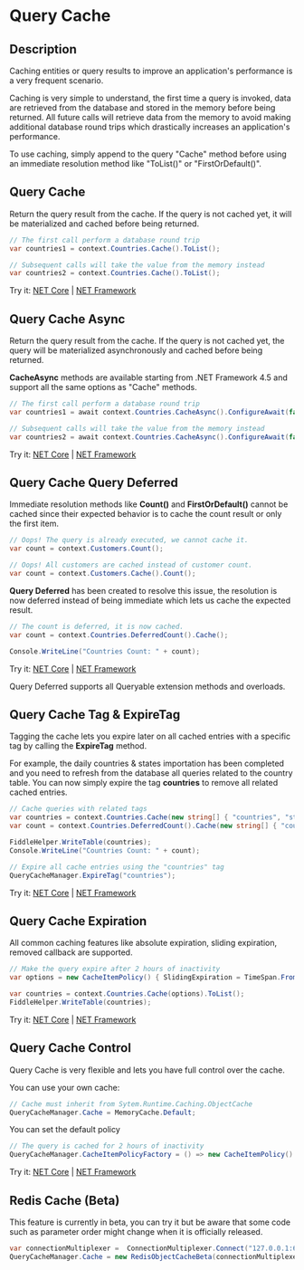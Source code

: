 # Query Cache

## Description

Caching entities or query results to improve an application's performance is a very frequent scenario.

Caching is very simple to understand, the first time a query is invoked, data are retrieved from the database and stored in the memory before being returned. All future calls will retrieve data from the memory to avoid making additional database round trips which drastically increases an application's performance.

To use caching, simply append to the query "Cache" method before using an immediate resolution method like "ToList()" or "FirstOrDefault()".

## Query Cache

Return the query result from the cache. If the query is not cached yet, it will be materialized and cached before being returned.

```csharp
// The first call perform a database round trip
var countries1 = context.Countries.Cache().ToList();

// Subsequent calls will take the value from the memory instead
var countries2 = context.Countries.Cache().ToList();
```

Try it: [NET Core](https://dotnetfiddle.net/7BX0pc) | [NET Framework](https://dotnetfiddle.net/lXIiex)

## Query Cache Async

Return the query result from the cache. If the query is not cached yet, the query will be materialized asynchronously and cached before being returned.

**CacheAsync** methods are available starting from .NET Framework 4.5 and support all the same options as "Cache" methods.

```csharp
// The first call perform a database round trip
var countries1 = await context.Countries.CacheAsync().ConfigureAwait(false);

// Subsequent calls will take the value from the memory instead
var countries2 = await context.Countries.CacheAsync().ConfigureAwait(false);
```

Try it: [NET Core](https://dotnetfiddle.net/ZDHgex) | [NET Framework](https://dotnetfiddle.net/r7JqVE)

## Query Cache Query Deferred

Immediate resolution methods like **Count()** and **FirstOrDefault()** cannot be cached since their expected behavior is to cache the count result or only the first item.

```csharp
// Oops! The query is already executed, we cannot cache it.
var count = context.Customers.Count();

// Oops! All customers are cached instead of customer count.
var count = context.Customers.Cache().Count();
```

**Query Deferred** has been created to resolve this issue, the resolution is now deferred instead of being immediate which lets us cache the expected result.

```csharp
// The count is deferred, it is now cached.
var count = context.Countries.DeferredCount().Cache();

Console.WriteLine("Countries Count: " + count);
```
Try it: [NET Core](https://dotnetfiddle.net/3n1pRZ) | [NET Framework](https://dotnetfiddle.net/ouZ2wI)

Query Deferred supports all Queryable extension methods and overloads.

## Query Cache Tag & ExpireTag

Tagging the cache lets you expire later on all cached entries with a specific tag by calling the **ExpireTag** method.

For example, the daily countries & states importation has been completed and you need to refresh from the database all queries related to the country table. You can now simply expire the tag **countries** to remove all related cached entries.

```csharp
// Cache queries with related tags
var countries = context.Countries.Cache(new string[] { "countries", "states" });
var count = context.Countries.DeferredCount().Cache(new string[] { "countries", "states", "stats" });

FiddleHelper.WriteTable(countries);
Console.WriteLine("Countries Count: " + count);

// Expire all cache entries using the "countries" tag
QueryCacheManager.ExpireTag("countries");
```
Try it: [NET Core](https://dotnetfiddle.net/H44EaR) | [NET Framework](https://dotnetfiddle.net/bCEdyg)

## Query Cache Expiration

All common caching features like absolute expiration, sliding expiration, removed callback are supported.

```csharp
// Make the query expire after 2 hours of inactivity
var options = new CacheItemPolicy() { SlidingExpiration = TimeSpan.FromHours(2)};

var countries = context.Countries.Cache(options).ToList();            
FiddleHelper.WriteTable(countries);
```
Try it: [NET Core](https://dotnetfiddle.net/D4d0pv) | [NET Framework](https://dotnetfiddle.net/i2VOeg)

## Query Cache Control

Query Cache is very flexible and lets you have full control over the cache.

You can use your own cache:

```csharp
// Cache must inherit from Sytem.Runtime.Caching.ObjectCache
QueryCacheManager.Cache = MemoryCache.Default;
```

You can set the default policy

```csharp
// The query is cached for 2 hours of inactivity
QueryCacheManager.CacheItemPolicyFactory = () => new CacheItemPolicy() { SlidingExpiration = TimeSpan.FromHours(2) };
```
Try it: [NET Core](https://dotnetfiddle.net/x3hVfR) | [NET Framework](https://dotnetfiddle.net/rKmdXl)

## Redis Cache (Beta)
This feature is currently in beta, you can try it but be aware that some code such as parameter order might change when it is officially released.

```csharp
var connectionMultiplexer =  ConnectionMultiplexer.Connect("127.0.0.1:6379,allowAdmin=true");
QueryCacheManager.Cache = new RedisObjectCacheBeta(connectionMultiplexer.GetDatabase(), Newtonsoft.Json.JsonConvert.SerializeObject, (type, s) => Newtonsoft.Json.JsonConvert.DeserializeObject(s, type));
```



